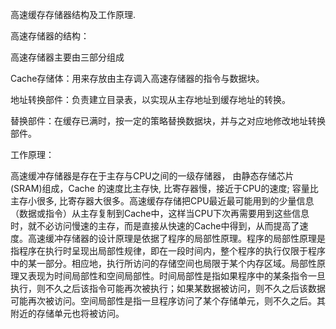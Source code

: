 高速缓存存储器结构及工作原理.

高速存储器的结构：

高速存储器主要由三部分组成

Cache存储体：用来存放由主存调入高速存储器的指令与数据块。

地址转换部件：负责建立目录表，以实现从主存地址到缓存地址的转换。

替换部件：在缓存已满时，按一定的策略替换数据块，并与之对应地修改地址转换部件。

工作原理：

高速缓冲存储器是存在于主存与CPU之间的一级存储器， 由静态存储芯片(SRAM)组成，Cache 的速度比主存快, 比寄存器慢，接近于CPU的速度; 容量比主存小很多, 比寄存器大很多。高速缓存存储把CPU最近最可能用到的少量信息（数据或指令）从主存复制到Cache中，这样当CPU下次再需要用到这些信息时，就不必访问慢速的主存，而是直接从快速的Cache中得到，从而提高了速度。高速缓冲存储器的设计原理是依据了程序的局部性原理。程序的局部性原理是指程序在执行时呈现出局部性规律，即在一段时间内，整个程序的执行仅限于程序中的某一部分。相应地，执行所访问的存储空间也局限于某个内存区域。局部性原理又表现为时间局部性和空间局部性。时间局部性是指如果程序中的某条指令一旦执行，则不久之后该指令可能再次被执行；如果某数据被访问，则不久之后该数据可能再次被访问。空间局部性是指一旦程序访问了某个存储单元，则不久之后。其附近的存储单元也将被访问。
